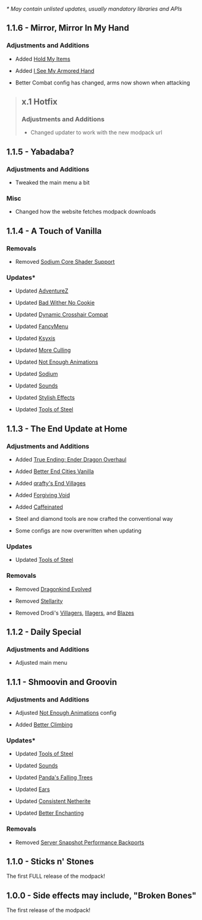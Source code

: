 *\* May contain unlisted updates, usually mandatory libraries and APIs*

## 1.1.6 - Mirror, Mirror In My Hand

### Adjustments and Additions

- Added [Hold My Items](https://modrinth.com/mod/hold-my-items)

- Added [I See My Armored Hand](https://modrinth.com/mod/ismah)

- Better Combat config has changed, arms now shown when attacking

> ## x.1 Hotfix 
>
> ### Adjustments and Additions
>
> - Changed updater to work with the new modpack url

## 1.1.5 - Yabadaba?

### Adjustments and Additions

- Tweaked the main menu a bit

### Misc

- Changed how the website fetches modpack downloads


## 1.1.4 - A Touch of Vanilla

### Removals

- Removed [Sodium Core Shader Support](https://modrinth.com/mod/sodium-core-shader-support)

### Updates*

- Updated [AdventureZ](https://modrinth.com/mod/adventurez)

- Updated [Bad Wither No Cookie](https://modrinth.com/mod/bad-wither-no-cookie)

- Updated [Dynamic Crosshair Compat](https://modrinth.com/mod/dynamiccrosshaircompat)

- Updated [FancyMenu](https://modrinth.com/mod/fancymenu)

- Updated [Ksyxis](https://modrinth.com/mod/ksyxis)

- Updated [More Culling](https://modrinth.com/mod/moreculling)

- Updated [Not Enough Animations](https://modrinth.com/mod/not-enough-animations)

- Updated [Sodium](https://modrinth.com/mod/sodium)

- Updated [Sounds](https://modrinth.com/mod/sound)

- Updated [Stylish Effects](https://modrinth.com/mod/stylish-effects)

- Updated [Tools of Steel](https://modrinth.com/mod/tools-of-steel)


## 1.1.3 - The End Update at Home

### Adjustments and Additions

- Added [True Ending: Ender Dragon Overhaul](https://modrinth.com/mod/true-ending)

- Added [Better End Cities Vanilla](https://modrinth.com/mod/better-end-cities-base)

- Added [qrafty's End Villages](https://modrinth.com/datapack/qraftys-end-villages)

- Added [Forgiving Void](https://modrinth.com/mod/forgiving-void)

- Added [Caffeinated](https://modrinth.com/mod/caffeinated)

- Steel and diamond tools are now crafted the conventional way

- Some configs are now overwritten when updating

### Updates

- Updated [Tools of Steel](https://modrinth.com/mod/tools-of-steel)

### Removals

- Removed [Dragonkind Evolved](https://modrinth.com/datapack/dragonkind-evolved)

- Removed [Stellarity](https://modrinth.com/mod/stellarity)

- Removed Drodi's [Villagers](https://modrinth.com/resourcepack/drodis-villagers), [Illagers](https://modrinth.com/resourcepack/drodis-illagers), and [Blazes](https://modrinth.com/resourcepack/drodis-blazes)


## 1.1.2 - Daily Special

### Adjustments and Additions

- Adjusted main menu


## 1.1.1 - Shmoovin and Groovin

### Adjustments and Additions

- Adjusted [Not Enough Animations](https://modrinth.com/mod/not-enough-animations) config

- Added [Better Climbing](https://modrinth.com/mod/better-climbing)

### Updates*

- Updated [Tools of Steel](https://modrinth.com/mod/tools-of-steel)

- Updated [Sounds](https://modrinth.com/mod/sound)

- Updated [Panda's Falling Trees](https://modrinth.com/mod/pandas-falling-trees)

- Updated [Ears](https://modrinth.com/mod/ears)

- Updated [Consistent Netherite](https://modrinth.com/resourcepack/consistent-netherite)

- Updated [Better Enchanting](https://modrinth.com/mod/better-enchanting)

### Removals

- Removed [Server Snapshot Performance Backports](https://modrinth.com/mod/server-snapshot-performance-backports)


## 1.1.0 - Sticks n' Stones

The first FULL release of the modpack!


## 1.0.0 - Side effects may include, "Broken Bones"

The first release of the modpack!